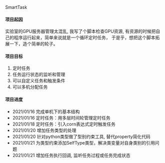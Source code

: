 SmartTask

#### 项目起因

实验室的GPU服务器管理太混乱, 我写了个脚本检查GPU资源, 有资源的时候把自己的程序运行起来，简单来说就是一个循环定时任务， 于是乎，想把这个脚本拓展一下，造个简单的轮子。

#### 项目目标

1. 定时任务
2. 任务运行状态的监听和管理
3. 可以自定义任务和触发条件
4. 可以多机分配任务

#### 项目进度

- 2021/01/16 完成单机下的基本结构
- 2021/01/16 定时任务：用多层时间轮管理定时任务
- 2021/01/18 定时任务：引入corn表达式定时触发任务
- 2021/01/20 增加任务类型的处理
- 2021/01/20 针对python类型做了型别约束工具, 替代property简化代码
- 2021/01/21 为类型约束添加SelfType类型，解决类变量对自身类别的引用问题
- 2021/01/21 增加任务执行回调, 监听任务过程或任务完成状态
